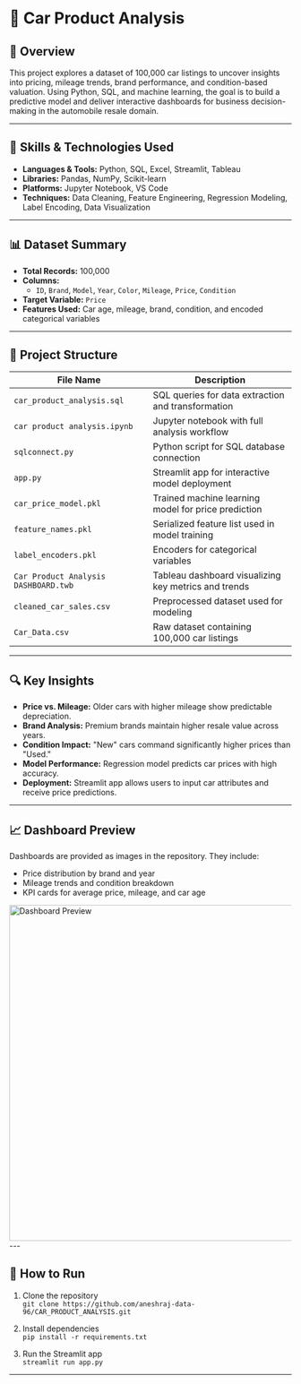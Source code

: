 # 🚗 Car Product Analysis

## 📌 Overview
This project explores a dataset of 100,000 car listings to uncover insights into pricing, mileage trends, brand performance, and condition-based valuation. Using Python, SQL, and machine learning, the goal is to build a predictive model and deliver interactive dashboards for business decision-making in the automobile resale domain.

---

## 🧠 Skills & Technologies Used

- **Languages & Tools:** Python, SQL, Excel, Streamlit, Tableau
- **Libraries:** Pandas, NumPy, Scikit-learn
- **Platforms:** Jupyter Notebook, VS Code
- **Techniques:** Data Cleaning, Feature Engineering, Regression Modeling, Label Encoding, Data Visualization

---

## 📊 Dataset Summary

- **Total Records:** 100,000
- **Columns:**
  - `ID`, `Brand`, `Model`, `Year`, `Color`, `Mileage`, `Price`, `Condition`
- **Target Variable:** `Price`
- **Features Used:** Car age, mileage, brand, condition, and encoded categorical variables

---

## 📂 Project Structure

| File Name                          | Description                                                                 |
|-----------------------------------|-----------------------------------------------------------------------------|
| `car_product_analysis.sql`        | SQL queries for data extraction and transformation                         |
| `car product analysis.ipynb`      | Jupyter notebook with full analysis workflow                               |
| `sqlconnect.py`                   | Python script for SQL database connection                                  |
| `app.py`                          | Streamlit app for interactive model deployment                             |
| `car_price_model.pkl`             | Trained machine learning model for price prediction                        |
| `feature_names.pkl`               | Serialized feature list used in model training                             |
| `label_encoders.pkl`              | Encoders for categorical variables                                         |
| `Car Product Analysis DASHBOARD.twb` | Tableau dashboard visualizing key metrics and trends                    |
| `cleaned_car_sales.csv`           | Preprocessed dataset used for modeling                                     |
| `Car_Data.csv`                    | Raw dataset containing 100,000 car listings                                |

---

## 🔍 Key Insights

- **Price vs. Mileage:** Older cars with higher mileage show predictable depreciation.
- **Brand Analysis:** Premium brands maintain higher resale value across years.
- **Condition Impact:** "New" cars command significantly higher prices than "Used."
- **Model Performance:** Regression model predicts car prices with high accuracy.
- **Deployment:** Streamlit app allows users to input car attributes and receive price predictions.

---

## 📈 Dashboard Preview

Dashboards are provided as images in the repository. They include:

- Price distribution by brand and year
- Mileage trends and condition breakdown
- KPI cards for average price, mileage, and car age
<img src="https://image2url.com/images/1755687080391-fb555241-253c-4f23-84e4-fed6175f39b7.png" alt="Dashboard Preview" width="600"/>
---

## 🚀 How to Run

1. Clone the repository  
   `git clone https://github.com/aneshraj-data-96/CAR_PRODUCT_ANALYSIS.git`

2. Install dependencies  
   `pip install -r requirements.txt`

3. Run the Streamlit app  
   `streamlit run app.py`

---


